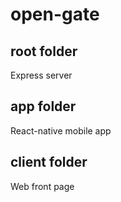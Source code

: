 # open-gate
 
## root folder
Express server
## app folder
React-native mobile app
## client folder
Web front page

